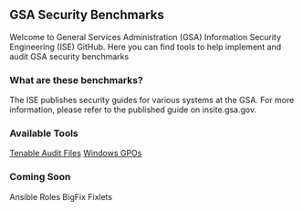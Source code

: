 ## GSA Security Benchmarks

Welcome to General Services Administration (GSA) Information Security Engineering (ISE) GitHub. Here you can find tools to help implement and audit GSA security benchmarks

### What are these benchmarks?

The ISE publishes security guides for various systems at the GSA. For more information, please refer to the published guide on insite.gsa.gov.  

### Available Tools

[Tenable Audit Files](https://github.com/GSA/ISE-TSC-Security-Benchmarks)
[Windows GPOs](https://github.com/GSA/ISE-Security-Benchmark-GPOs)

### Coming Soon
Ansible Roles
BigFix Fixlets

